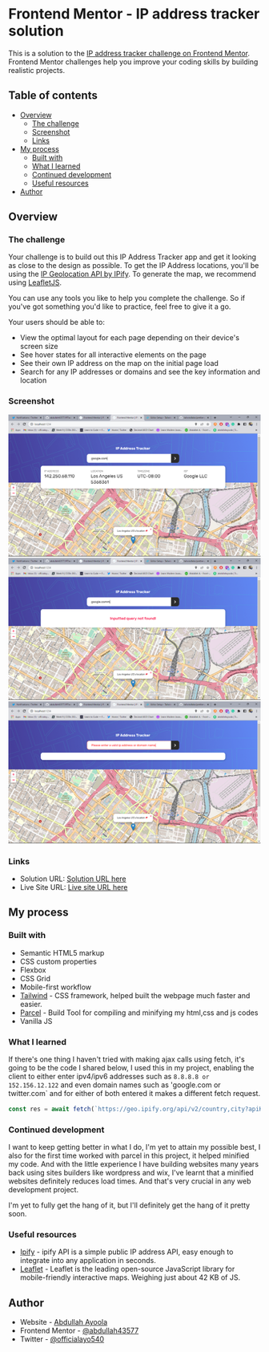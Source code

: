 # Frontend Mentor - IP address tracker solution

This is a solution to the [IP address tracker challenge on Frontend Mentor](https://www.frontendmentor.io/challenges/ip-address-tracker-I8-0yYAH0). Frontend Mentor challenges help you improve your coding skills by building realistic projects.

## Table of contents

- [Overview](#overview)
  - [The challenge](#the-challenge)
  - [Screenshot](#screenshot)
  - [Links](#links)
- [My process](#my-process)
  - [Built with](#built-with)
  - [What I learned](#what-i-learned)
  - [Continued development](#continued-development)
  - [Useful resources](#useful-resources)
- [Author](#author)

## Overview

### The challenge

Your challenge is to build out this IP Address Tracker app and get it looking as close to the design as possible. To get the IP Address locations, you'll be using the [IP Geolocation API by IPify](https://geo.ipify.org/). To generate the map, we recommend using [LeafletJS](https://leafletjs.com/).

You can use any tools you like to help you complete the challenge. So if you've got something you'd like to practice, feel free to give it a go.

Your users should be able to:

- View the optimal layout for each page depending on their device's screen size
- See hover states for all interactive elements on the page
- See their own IP address on the map on the initial page load
- Search for any IP addresses or domains and see the key information and location

### Screenshot

![](<./src/screenshots/Screenshot%20(133).png>)
![](<./src/screenshots/Screenshot%20(134).png>)
![](<./src/screenshots/Screenshot%20(135).png>)

### Links

- Solution URL: [Solution URL here](https://www.frontendmentor.io/solutions/ip-address-tracking-web-app-built-using-tailwind-parcel-and-vanillajs-VunaJaQWJahttps://your-solution-url.com)
- Live Site URL: [Live site URL here](https://iptrackify.netlify.app/)

## My process

### Built with

- Semantic HTML5 markup
- CSS custom properties
- Flexbox
- CSS Grid
- Mobile-first workflow
- [Tailwind](https://tailwindcss.com/docs/installation) - CSS framework, helped built the webpage much faster and easier.
- [Parcel](https://parceljs.org/) - Build Tool for compiling and minifying my html,css and js codes
- Vanilla JS

### What I learned

If there's one thing I haven't tried with making ajax calls using fetch, it's going to be the code I shared below, I used this in my project, enabling the client to either enter ipv4/ipv6 addresses such as `8.8.8.8 or 152.156.12.122` and even domain names such as 'google.com or twitter.com` and for either of both entered it makes a different fetch request.

```js
const res = await fetch(`https://geo.ipify.org/api/v2/country,city?apiKey=at_w0JxSbeKjw3jQ3b2M2jm9q1V7MyAl${value ? `&ipAddress=${value}` : ""}${domain ? `&domain=${domain}` : ""}`);
```

### Continued development

I want to keep getting better in what I do, I'm yet to attain my possible best, I also for the first time worked with parcel in this project, it helped minified my code. And with the little experience I have building websites many years back using sites builders like wordpress and wix, I've learnt that a minified websites definitely reduces load times. And that's very crucial in any web development project.

I'm yet to fully get the hang of it, but I'll definitely get the hang of it pretty soon.

### Useful resources

- [Ipify](https://www.ipify.org/) - ipify API is a simple public IP address API, easy enough to integrate into any application in seconds.
- [Leaflet](https://leafletjs.com/) - Leaflet is the leading open-source JavaScript library for mobile-friendly interactive maps. Weighing just about 42 KB of JS.

## Author

- Website - [Abdullah Ayoola](https://github.com/abdullah43577)
- Frontend Mentor - [@abdullah43577](https://www.frontendmentor.io/profile/abdullah43577)
- Twitter - [@officialayo540](https://twitter.com/officialayo540)
